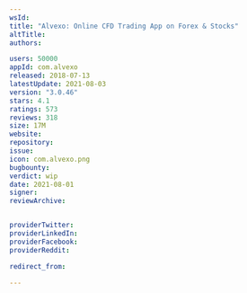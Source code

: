 ```yaml
---
wsId: 
title: "Alvexo: Online CFD Trading App on Forex & Stocks"
altTitle: 
authors:

users: 50000
appId: com.alvexo
released: 2018-07-13
latestUpdate: 2021-08-03
version: "3.0.46"
stars: 4.1
ratings: 573
reviews: 318
size: 17M
website: 
repository: 
issue: 
icon: com.alvexo.png
bugbounty: 
verdict: wip
date: 2021-08-01
signer: 
reviewArchive:


providerTwitter: 
providerLinkedIn: 
providerFacebook: 
providerReddit: 

redirect_from:

---
```



